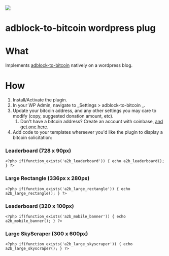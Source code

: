 <img src="http://bits.owocki.com/0Y1M132D0O2o/adblock-to-bitcoin.png" >

# adblock-to-bitcoin wordpress plug

# What

Implements [adblock-to-bitcoin](https://github.com/owocki/adblock-to-bitcoin) natively on a wordpress blog.

# How

1. Install/Activate the plugin.
1. In your WP Admin, navigate to _Settings > adblock-to-bitcoin _.
1. Update your bitcoin address, and any other settings you may care to modify (copy, suggested donation amount, etc).
    1. Don't have a bitcoin address?  Create an account with coinbase, <a href="https://support.coinbase.com/customer/portal/articles/1027432-where-is-my-wallet-address-">and get one here</a>.
1. Add code to your templates whereever you'd like the plugin to display a bitcoin solicitation: 


### Leaderboard (728 x 90px)

```
<?php if(function_exists('a2b_leaderboard')) { echo a2b_leaderboard(); } ?>
```

### Large Rectangle (336px x 280px)
```
<?php if(function_exists('a2b_large_rectangle')) { echo a2b_large_rectangle(); } ?>
```

### Leaderboard (320 x 100px)
```
<?php if(function_exists('a2b_mobile_banner')) { echo a2b_mobile_banner(); } ?>
```

### Large SkyScraper (300 x 600px)
```
<?php if(function_exists('a2b_large_skyscraper')) { echo a2b_large_skyscraper(); } ?>
```

